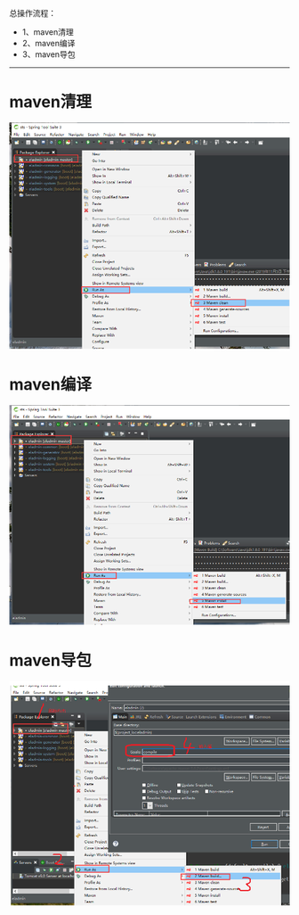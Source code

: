 总操作流程：
- 1、maven清理
- 2、maven编译
- 3、maven导包

***

# maven清理

![](image/4-1.png)

# maven编译

![](image/4-2.png)

# maven导包

![](image/4-3.png)